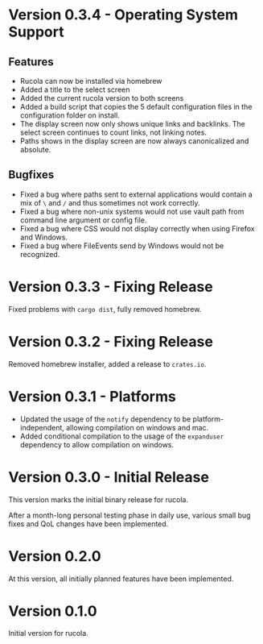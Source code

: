 # Version 0.3.4 - Operating System Support

## Features
 - Rucola can now be installed via homebrew
 - Added a title to the select screen
 - Added the current rucola version to both screens
 - Added a build script that copies the 5 default configuration files in the configuration folder on install.
 - The display screen now only shows unique links and backlinks. The select screen continues to count links, not linking notes.
 - Paths shows in the display screen are now always canonicalized and absolute.

 ## Bugfixes
 - Fixed a bug where paths sent to external applications would contain a mix of `\` and `/` and thus sometimes not work correctly.
 - Fixed a bug where non-unix systems would not use vault path from command line argument or config file.
 - Fixed a bug where CSS would not display correctly when using Firefox and Windows.
 - Fixed a bug where FileEvents send by Windows would not be recognized.


# Version 0.3.3 - Fixing Release
Fixed problems with `cargo dist`, fully removed homebrew.

# Version 0.3.2 - Fixing Release
Removed homebrew installer, added a release to `crates.io`.

# Version 0.3.1 - Platforms
 - Updated the usage of the `notify` dependency to be platform-independent, allowing compilation on windows and mac.
 - Added conditional compilation to the usage of the `expanduser` dependency to allow compilation on windows.

# Version 0.3.0 - Initial Release
This version marks the initial binary release for rucola.

After a month-long personal testing phase in daily use, various small bug fixes and QoL changes have been implemented.

# Version 0.2.0
At this version, all initially planned features have been implemented.

# Version 0.1.0
Initial version for rucola.
